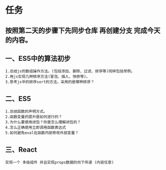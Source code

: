 # 任务

## 按照第二天的步骤下先同步仓库 再创建分支 完成今天的内容。

## 一、ES5中的算法初步

```
1.总结js的数组操作方法。(包括添加、删除、过滤、排序等)同样包括举例。
2.用js实现几种排序方法(冒泡、插入、快排等)。
3.思考js中的排序sort的方法，采用的是哪种排序？
```

## 二、ES5

```
1.总结函数的声明方式。
2.函数变量的提升是如何进行的？
3.为什么要使用闭包？你是怎么理解闭包的？
4.怎么正确使用立即调用函数表达式
5.如何避免eval在函数内部修改外部变量？
```

## 三、React

```
实现一个 多级组件 并且实现props数据的向下传递 (内容任意)
```

